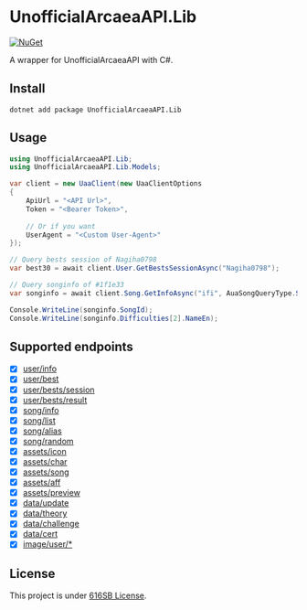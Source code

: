﻿# UnofficialArcaeaAPI.Lib

[![NuGet](https://img.shields.io/nuget/vpre/UnofficialArcaeaAPI.Lib?label=NuGet)](https://www.nuget.org/packages/UnofficialArcaeaAPI.Lib/)

A wrapper for UnofficialArcaeaAPI with C#.

## Install

```shell
dotnet add package UnofficialArcaeaAPI.Lib
```

## Usage

```csharp
using UnofficialArcaeaAPI.Lib;
using UnofficialArcaeaAPI.Lib.Models;

var client = new UaaClient(new UaaClientOptions
{
    ApiUrl = "<API Url>",
    Token = "<Bearer Token>",
    
    // Or if you want
    UserAgent = "<Custom User-Agent>"
});

// Query bests session of Nagiha0798
var best30 = await client.User.GetBestsSessionAsync("Nagiha0798");

// Query songinfo of #1f1e33
var songinfo = await client.Song.GetInfoAsync("ifi", AuaSongQueryType.SongId);

Console.WriteLine(songinfo.SongId);
Console.WriteLine(songinfo.Difficulties[2].NameEn);
```

## Supported endpoints

- [x] [user/info](https://github.com/Arcaea-Infinity/UnofficialArcaeaAPI.Docs/blob/main/user/info.md)
- [x] [user/best](https://github.com/Arcaea-Infinity/UnofficialArcaeaAPI.Docs/blob/main/user/best.md)
- [x] [user/bests/session](https://github.com/Arcaea-Infinity/UnofficialArcaeaAPI.Docs/blob/main/user/bests/session.md)
- [x] [user/bests/result](https://github.com/Arcaea-Infinity/UnofficialArcaeaAPI.Docs/blob/main/user/bests/result.md)
- [x] [song/info](https://github.com/Arcaea-Infinity/UnofficialArcaeaAPI.Docs/blob/main/song/info.md)
- [x] [song/list](https://github.com/Arcaea-Infinity/UnofficialArcaeaAPI.Docs/blob/main/song/list.md)
- [x] [song/alias](https://github.com/Arcaea-Infinity/UnofficialArcaeaAPI.Docs/blob/main/song/alias.md)
- [x] [song/random](https://github.com/Arcaea-Infinity/UnofficialArcaeaAPI.Docs/blob/main/song/random.md)
- [x] [assets/icon](https://github.com/Arcaea-Infinity/UnofficialArcaeaAPI.Docs/blob/main/assets/icon.md)
- [x] [assets/char](https://github.com/Arcaea-Infinity/UnofficialArcaeaAPI.Docs/blob/main/assets/char.md)
- [x] [assets/song](https://github.com/Arcaea-Infinity/UnofficialArcaeaAPI.Docs/blob/main/assets/song.md)
- [x] [assets/aff](https://github.com/Arcaea-Infinity/UnofficialArcaeaAPI.Docs/blob/main/assets/aff.md)
- [x] [assets/preview](https://github.com/Arcaea-Infinity/UnofficialArcaeaAPI.Docs/blob/main/assets/preview.md)
- [x] [data/update](https://github.com/Arcaea-Infinity/UnofficialArcaeaAPI.Docs/blob/main/data/update.md)
- [x] [data/theory](https://github.com/Arcaea-Infinity/UnofficialArcaeaAPI.Docs/blob/main/data/theory.md)
- [x] [data/challenge](https://github.com/Arcaea-Infinity/UnofficialArcaeaAPI.Docs/blob/main/data/challenge.md)
- [x] [data/cert](https://github.com/Arcaea-Infinity/UnofficialArcaeaAPI.Docs/blob/main/data/cert.md)
- [x] [image/user/*](https://github.com/Arcaea-Infinity/UnofficialArcaeaAPI.Docs/blob/main/image/user.md)

## License

This project is under [616SB License](./LICENSE).
